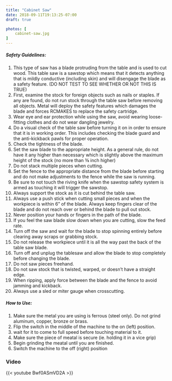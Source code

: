 ```yaml
---
title: "Cabinet Saw"
date: 2018-09-11T19:13:25-07:00
draft: true

photos: [
    cabinet-saw.jpg
]
---
```


##### Safety Guidelines:
1. This type of saw has a blade protruding from the table and is used to cut        wood. This table saw is a sawstop which means that it detects anything that is    mildly conductive (including skin) and will disengage the blade as a safety       feature. (DO NOT TEST TO SEE WHETHER OR NOT THIS IS TRUE)
2. First, examine the stock for foreign objects such as nails or staples. If any    are found, do not run stock through the table saw before removing all objects.    Metal will deploy the safety features which damages the blade and forces          RCMAKES to replace the safety cartridge. 
3. Wear eye and ear protection while using the saw, avoid wearing loose-fitting     clothes and do not wear dangling jewelry.
4. Do a visual check of the table saw before turning it on in order to ensure       that it is in working order. This includes checking the blade guard and the       anti-kickback pawls for proper operation.
5. Check the tightness of the blade.
6. Set the saw blade to the appropriate height. As a general rule, do not have it   any higher than necessary which is slightly above the maximum height of the       stock (no more than ⅜ inch higher)
7. Do not stack multiple pieces when cutting.
8. Set the fence to the appropriate distance from the blade before starting and     do not make adjustments to the fence while the saw is running.
9. Be sure to not touch the riving knife when the sawstop safety system is armed    as touching it will trigger the sawstop.
10. Always support the stock as it is cut behind the table saw.
11. Always use a push stick when cutting small pieces and when the workpiece is     within 6” of the blade. Always keep fingers clear of the blade and do not reach   over or behind the blade to pull out stock.
12. Never position your hands or fingers in the path of the blade.
13. If you feel the saw blade slow down when you are cutting, slow the feed rate.
14. Turn off the saw and wait for the blade to stop spinning entirely before        clearing away scraps or grabbing stock.
15. Do not release the workpiece until it is all the way past the back of the       table saw blade.
16. Turn off and unplug the tablesaw and allow the blade to stop completely         before changing the blade.
17. Do not saw pieces freehand.
18. Do not saw stock that is twisted, warped, or doesn’t have a straight edge.
19. When ripping, apply force between the blade and the fence to avoid jamming      and kickback.
20. Always use a sled or miter gauge when crosscutting.

##### How to Use:
1. Make sure the metal you are using is ferrous (steel only). Do not grind          aluminum, copper, bronze or brass.
2. Flip the switch in the middle of the machine to the on (left) position.
3. wait for it to come to full speed before touching material to it.
4. Make sure the piece of meatal is secure (ie. holding it in a vice grip)
5. Begin grinding the meatal until you are finished.
6. Switch the machine to the off (right) position

### Video
{{< youtube Bwf0ASmVD2A >}}